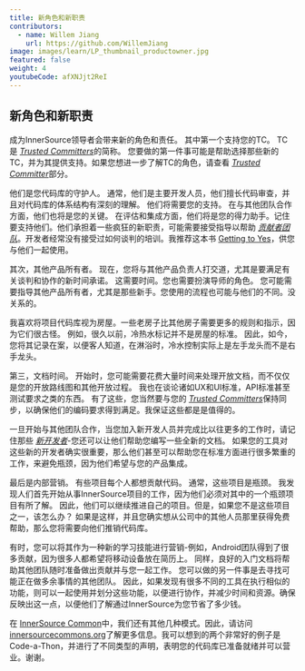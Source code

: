 ```yaml
---
title: 新角色和新职责
contributors:
  - name: Willem Jiang
    url: https://github.com/WillemJiang
image: images/learn/LP_thumbnail_productowner.jpg
featured: false
weight: 4
youtubeCode: afXNJjt2ReI
---
```

<div class="sect1">
<h2 id="_新角色和新职责">新角色和新职责</h2>
<div class="sectionbody">
<div class="paragraph">
<p>成为InnerSource领导者会带来新的角色和责任。
其中第一个支持您的TC。 TC是 <a href="https://innersourcecommons.org/resources/learningpath/trusted-committer/zh/index"><em>Trusted Committers</em></a>的简称。
您要做的第一件事可能是帮助选择那些新的TC，并为其提供支持。如果您想进一步了解TC的角色，请查看 <a href="https://innersourcecommons.org/resources/learningpath/trusted-committer/zh/index"><em>Trusted Committer</em></a>部分。</p>
</div>
<div class="paragraph">
<p>他们是您代码库的守护人。
通常，他们是主要开发人员，他们擅长代码审查，并且对代码库的体系结构有深刻的理解。
他们将需要您的支持。
在与其他团队合作方面，他们也将是您的关键。
在评估和集成方面，他们将是您的得力助手。记住要支持他们。他们承担着一些疯狂的新职责，可能需要接受指导以帮助 <a href="https://innersourcecommons.org/resources/learningpath/contributor/zh/index"><em>贡献者团队</em></a>。开发者经常没有接受过如何谈判的培训。我推荐这本书 <a href="https://www.amazon.com/Getting-Yes-Negotiating-Agreement-Without/dp/0143118757/">Getting to Yes</a>，供您与他们一起使用。</p>
</div>
<div class="paragraph">
<p>其次，其他产品所有者。
现在，您将与其他产品负责人打交道，尤其是要满足有关谈判和协作的新时间承诺。
这需要时间。您也需要扮演导师的角色。
您可能需要指导其他产品所有者，尤其是那些新手。您使用的流程也可能与他们的不同。没关系的。</p>
</div>
<div class="paragraph">
<p>我喜欢将项目代码库视为房屋。一些老房子比其他房子需要更多的规则和指示，因为它们很古怪。
例如，很久以前，冷热水标记并不是房屋的标准。
因此，如今，您将其记录在案，以便客人知道，在淋浴时，冷水控制实际上是左手龙头而不是右手龙头。</p>
</div>
<div class="paragraph">
<p>第三，文档时间。
开始时，您可能需要花费大量时间来处理开放文档，而不仅仅是您的开放路线图和其他开放过程。
我也在谈论诸如UX和UI标准，API标准甚至测试要求之类的东西。
有了这些，您当然要与您的 <a href="https://innersourcecommons.org/resources/learningpath/trusted-committer/zh/index"><em>Trusted Committers</em></a>保持同步，以确保他们的编码要求得到满足。我保证这些都是是值得的。</p>
</div>
<div class="paragraph">
<p>一旦开始与其他团队合作，当您加入新开发人员并完成比以往更多的工作时，请记住那些 <a href="https://innersourcecommons.org/resources/learningpath/contributor/zh/index"><em>新开发者</em></a>-您还可以让他们帮助您编写一些全新的文档。
如果您的工具对这些新的开发者确实很重要，那么他们甚至可以帮助您在标准方面进行很多繁重的工作，来避免瓶颈，因为他们希望与您的产品集成。</p>
</div>
<div class="paragraph">
<p>最后是内部营销。
有些项目每个人都想贡献代码。
通常，这些项目是瓶颈。
我发现人们首先开始从事InnerSource项目的工作，因为他们必须对其中的一个瓶颈项目有所了解。
因此，他们可以继续推进自己的项目。但是，如果您不是这些项目之一，该怎么办？
如果是这样，并且您确实想从公司中的其他人员那里获得免费帮助，那么您将需要向他们推销代码库。</p>
</div>
<div class="paragraph">
<p>有时，您可以将其作为一种新的学习技能进行营销-例如，Android团队得到了很多贡献，因为很多人都希望将移动设备放在简历上。
同样，良好的入门文档将帮助其他团队随时准备做出贡献并与您一起工作。
您可以做的另一件事是去寻找可能正在做多余事情的其他团队。
因此，如果发现有很多不同的工具在执行相似的功能，则可以一起使用并划分这些功能，以便进行协作，并减少时间和资源。确保反映出这一点，以便他们了解通过InnerSource为您节省了多少钱。</p>
</div>
<div class="paragraph">
<p>在 <a href="http://innersourcecommons.org/">InnerSource Common</a>中，我们还有其他几种模式。因此，请访问 <a href="http://innersourcecommons.org/">innersourcecommons.org</a>了解更多信息。我可以想到的两个非常好的例子是Code-a-Thon，并进行了不同类型的声明，表明您的代码库已准备就绪并可以营业。谢谢。</p>
</div>
</div>
</div>
<!--- This file autogenerated from https://github.com/InnerSourceCommons/InnerSourceLearningPath/blob/master/scripts/generate_new_site_learning_path_markdown.js -->